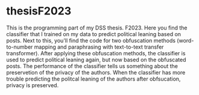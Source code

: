 # thesisF2023
This is the programming part of my DSS thesis. F2023. Here you find the classifier that I trained on my data to predict political leaning based on posts. 
Next to this, you'll find the code for two obfuscation methods (word-to-number mapping and paraphrasing with text-to-text transfer transformer). 
After applying these obfuscation methods, the classifier is used to predict political leaning again, but now based on the obfuscated posts. The performance 
of the classifier tells us something about the preservetion of the privacy of the authors. When the classifier has more trouble predicting the politcal leaning 
of the authors after obfsucation, privacy is preserved. 
